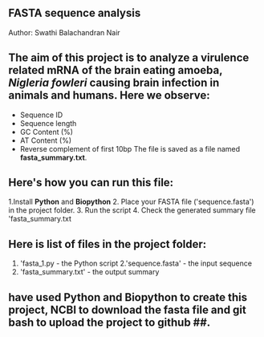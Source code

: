 ## FASTA sequence analysis
Author: Swathi Balachandran Nair 

## The aim of this project is to analyze a virulence related mRNA of the brain eating amoeba, *Nigleria fowleri* causing brain infection in animals and humans. Here we observe:
- Sequence ID
- Sequence length
- GC Content (%)
- AT Content (%)
- Reverse complement of first 10bp
The file is saved as a file named **fasta_summary.txt**.

## Here's how you can run this file:
1.Install **Python** and **Biopython**
2. Place your FASTA file ('sequence.fasta') in the project folder.
3. Run the script
4. Check the generated summary file 'fasta_summary.txt

## Here is list of files in the project folder:
1. 'fasta_1.py - the Python script
2.'sequence.fasta' - the input sequence
3. 'fasta_summary.txt' - the output summary


##  have used Python and Biopython to create this project, NCBI to download the fasta file and git bash to upload the project to github ##.
